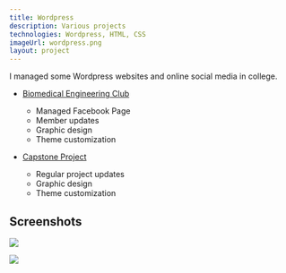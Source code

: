 ```yaml
---
title: Wordpress
description: Various projects
technologies: Wordpress, HTML, CSS
imageUrl: wordpress.png
layout: project
---
```


I managed some Wordpress websites and online social media in
college.

- [Biomedical Engineering Club](https://sites.up.edu/bmesup/)

  - Managed Facebook Page
  - Member updates
  - Graphic design
  - Theme customization

- [Capstone Project](https://engineering.projects.up.edu/ceramicknee/)
  - Regular project updates
  - Graphic design
  - Theme customization

## Screenshots

![](./wordpress/bmes-500x500.png)

![](./wordpress/ceramicknee-500x500.png)
